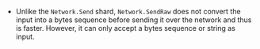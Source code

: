 - Unlike the `Network.Send` shard, `Network.SendRaw` does not convert the input into a bytes sequence before sending it over the network and thus is faster. However, it can only accept a bytes sequence or string as input.